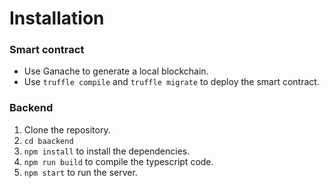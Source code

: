 # Installation
### Smart contract
- Use Ganache to generate a local blockchain.
- Use `truffle compile` and `truffle migrate` to deploy the smart contract.
### Backend
1. Clone the repository.
2. `cd baackend`
3. `npm install` to install the dependencies.
4. `npm run build` to compile the typescript code.
5. `npm start` to run the server.

